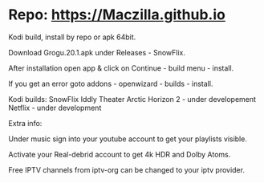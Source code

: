 # Repo: https://Maczilla.github.io
Kodi build, install by repo or apk 64bit.

Download Grogu.20.1.apk under Releases - SnowFlix.

After installation open app & click on Continue - build menu - install.

If you get an error goto addons - openwizard - builds - install.

Kodi builds:
SnowFlix
Iddly Theater
Arctic Horizon 2 - under developement
Netflix - under development



Extra info:

Under music sign into your youtube account to get your playlists visible.

Activate your Real-debrid account to get 4k HDR and Dolby Atoms.

Free IPTV channels from iptv-org can be changed to your iptv provider.
